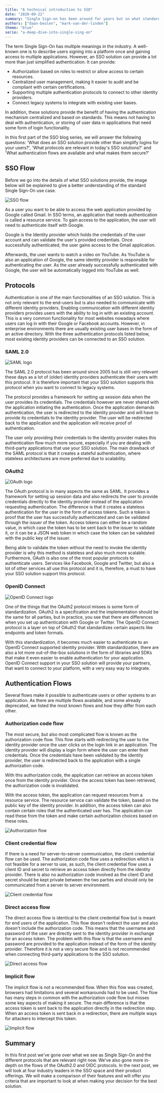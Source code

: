 ```yaml
---
title: "A technical introduction to SSO"
date: "2020-09-22"
summary: "Single Sign-on has been around for years but on what standards is it working?"
authors: ["daan-beulen", "mark-van-der-linden"]
theme: "blue"
serie: "a-deep-dive-into-single-sing-on"
---
```


The term Single Sign-On has multiple meanings in the industry. A well-known one is to describe users signing into a platform once and gaining access to multiple applications. However, an SSO solution can provide a lot more than just simplified authentication. It can provide:

- Authorization based on roles to restrict or allow access to certain resources.
- Centralized user management, making it easier to audit and be compliant with certain certifications.
- Supporting multiple authentication protocols to connect to other identity providers.
- Connect legacy systems to integrate with existing user bases.

In addition, these solutions provide the benefit of having the authentication mechanism centralized and based on standards. This means not having to deal with authentication, or storing of user data in applications that need some form of login functionality.

In this first part of the SSO blog series, we will answer the following questions: 'What does an SSO solution provide other than simplify logins for your users?', 'What protocols are relevant in today's SSO solutions?' and 'What authentication flows are available and what makes them secure?'

## SSO Flow

Before we go into the details of what SSO solutions provide, the image below will be explained to give a better understanding of the standard Single Sign-On use case.

![SSO flow](../images/a-technical-introduction-to-sso/sso-flow.png)

As a user you want to be able to access the web application provided by Google called Gmail. In SSO terms, an application that needs authentication is called a resource service. To gain access to the application, the user will need to authenticate itself with Google.

Google is the Identity provider which holds the credentials of the user account and can validate the user's provided credentials. Once successfully authenticated, the user gains access to the Gmail application.

Afterwards, the user wants to watch a video on YouTube. As YouTube is also an application of Google, the same identity provider is responsible for authenticating the user. As the user already successfully authenticated with Google, the user will be automatically logged into YouTube as well.

## Protocols

Authentication is one of the main functionalities of an SSO solution. This is not only relevant to the end-users but is also needed to communicate with different identity providers. Enabling communication with different identity providers provides users with the ability to log in with an existing account. This is a very common functionality for most websites nowadays where users can log in with their Google or Facebook accounts. However, in enterprise environments there are usually existing user bases in the form of an active directory. With the three authentication protocols listed below, most existing identity providers can be connected to an SSO solution.

### SAML 2.0

![SAML logo](../images/a-technical-introduction-to-sso/saml-logo.png)

The SAML 2.0 protocol has been around since 2005 but is still very relevant these days as a lot of (older) identity providers authenticate their users with this protocol. It is therefore important that your SSO solution supports this protocol when you want to connect to legacy systems.

The protocol provides a framework for setting up session data when the user provides its credentials. The credentials however are never shared with the application initiating the authentication. Once the application demands authentication, the user is redirected to the identity provider and will have to provide its credentials to the identity provider. The user will be redirected back to the application and the application will receive proof of authentication.

The user only providing their credentials to the identity provider makes this authentication flow much more secure, especially if you are dealing with third-party applications that use your SSO solution. The main drawback of the SAML protocol is that it creates a stateful authentication, where stateless architectures are more preferred due to scalability.

### OAuth2

![OAuth logo](../images/a-technical-introduction-to-sso/oauth-logo.png)

The OAuth protocol is in many aspects the same as SAML. It provides a framework for setting up session data and also redirects the user to provide credentials directly to the identity provider instead of the application requesting authentication. The difference is that it creates a stateless authentication for the user in the form of access tokens. Such a token is proof that the user has successfully authenticated and can be validated through the issuer of the token. Access tokens can either be a random value, in which case the token has to be sent back to the issuer to validate it, or it can be a JSON web token in which case the token can be validated with the public key of the issuer.

Being able to validate the token without the need to invoke the identity provider is why this method is stateless and also much more scalable. Furthermore, OAuth is also one of the most popular protocols to authenticate users. Services like Facebook, Google and Twitter, but also a lot of other services all use this protocol and it is, therefore, a must to have your SSO solution support this protocol.

### OpenID Connect

![OpenID Connect logo](../images/a-technical-introduction-to-sso/openid-connect-logo.png)

One of the things that the OAuth2 protocol misses is some form of standardization. OAuth2 is a specification and the implementation should be the same for all parties, but in practice, you see that there are differences when you set up authentication with Google or Twitter. The OpenID Connect protocol is a layer on top of OAuth2 that standardizes certain aspects like endpoints and token formats.

With this standardization, it becomes much easier to authenticate to an OpenID Connect supported identity provider. With standardization, there are also a lot more out-of-the-box solutions in the form of libraries and SDKs that make it even easier to enable authentication for your application. OpenID Connect support in your SSO solution will provide your partners, that want to connect to your platform, with a very easy way to integrate.

## Authentication Flows

Several flows make it possible to authenticate users or other systems to an application. As there are multiple flows available, and some already deprecated, we listed the most known flows and how they differ from each other.

### Authorization code flow

The most secure, but also most complicated flow is known as the authorization code flow. This flow starts with redirecting the user to the identity provider once the user clicks on the login link in an application. The identity provider will display a login form where the user can enter their credentials. Once the credentials have been validated by the identity provider, the user is redirected back to the application with a single authorization code.

With this authorization code, the application can retrieve an access token once from the identity provider. Once the access token has been retrieved, the authorization code is invalidated.

With the access token, the application can request resources from a resource service. The resource service can validate the token, based on the public key of the identity provider. In addition, the access token can also contain certain roles that the authenticated user has. The application can read these from the token and make certain authorization choices based on these roles.

![Authorization flow](../images/a-technical-introduction-to-sso/authorization-flow.png)

### Client credential flow

If there is a need for server-to-server communication, the client credential flow can be used. The authorization code flow uses a redirection which is not feasible for a server to use, as such, the client credential flow uses a client ID and secret to retrieve an access token directly from the identity provider. There is also no authorization code involved as the client ID and secret should be kept private between the two parties and should only be communicated from a server to server environment.

![Client credential flow](../images/a-technical-introduction-to-sso/client-credentials.png)

### Direct access flow

The direct access flow is identical to the client credential flow but is meant for end users of the application. This flow doesn't redirect the user and also doesn't include the authorization code. This means that the username and password of the user are directly sent to the identity provider in exchange for an access token. The problem with this flow is that the username and password are provided to the application instead of the form of the identity provider. Therefore it is not a very secure flow and is not recommended when connecting third-party applications to the SSO solution.

![Direct access flow](../images/a-technical-introduction-to-sso/direct-access.png)

### Implicit flow

The implicit flow is not a recommended flow. When this flow was created, browsers had limitations and several workarounds had to be used. The flow has many steps in common with the authorization code flow but misses some key aspects of making it secure. The main difference is that the access token is sent back to the application directly in the redirection step. When an access token is sent back in a redirection, there are multiple ways for attackers to intercept this token.

![Implicit flow](../images/a-technical-introduction-to-sso/implicit-flow.png)

## Summary

In this first post we've gone over what we see as Single Sign-On and the different protocols that are relevant right now. We've also gone more in-depth on the flows of the OAuth2.0 and OIDC protocols. In the next post, we will look at four industry leaders in the SSO space and their product offerings. We will make a comparison of their features and will offer you criteria that are important to look at when making your decision for the best solution.
